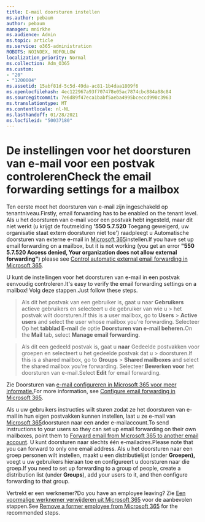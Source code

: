 ```yaml
---
title: E-mail doorsturen instellen
ms.author: pebaum
author: pebaum
manager: mnirkhe
ms.audience: Admin
ms.topic: article
ms.service: o365-administration
ROBOTS: NOINDEX, NOFOLLOW
localization_priority: Normal
ms.collection: Adm_O365
ms.custom:
- "20"
- "1200004"
ms.assetid: 15abf81d-5c5d-49da-ac81-1b4daa1809f6
ms.openlocfilehash: 4ec122967a93f707478e05ac7874cbc884a88c84
ms.sourcegitcommit: 7e6d89f47eca1babf5aeba4995bceccd990c3963
ms.translationtype: MT
ms.contentlocale: nl-NL
ms.lasthandoff: 01/28/2021
ms.locfileid: "50037180"
---
```

# <a name="check-the-email-forwarding-settings-for-a-mailbox"></a><span data-ttu-id="ae8f1-102">De instellingen voor het doorsturen van e-mail voor een postvak controleren</span><span class="sxs-lookup"><span data-stu-id="ae8f1-102">Check the email forwarding settings for a mailbox</span></span>

<span data-ttu-id="ae8f1-103">Ten eerste moet het doorsturen van e-mail zijn ingeschakeld op tenantniveau.</span><span class="sxs-lookup"><span data-stu-id="ae8f1-103">Firstly, email forwarding has to be enabled on the tenant level.</span></span> <span data-ttu-id="ae8f1-104">Als u het doorsturen van e-mail voor een postvak hebt ingesteld, maar dit niet werkt (u krijgt de foutmelding **'550 5.7.520** Toegang geweigerd, uw organisatie staat extern doorsturen niet toe') raadpleegt u Automatische doorsturen van externe e-mail in [Microsoft 365](https://docs.microsoft.com/microsoft-365/security/office-365-security/external-email-forwarding?view=o365-worldwide)instellen.</span><span class="sxs-lookup"><span data-stu-id="ae8f1-104">If you have set up email forwarding on a mailbox, but it is not working (you get an error **"550 5.7.520 Access denied, Your organization does not allow external forwarding"**) please see [Control automatic external email forwarding in Microsoft 365](https://docs.microsoft.com/microsoft-365/security/office-365-security/external-email-forwarding?view=o365-worldwide).</span></span>

<span data-ttu-id="ae8f1-105">U kunt de instellingen voor het doorsturen van e-mail in een postvak eenvoudig controleren.</span><span class="sxs-lookup"><span data-stu-id="ae8f1-105">It's easy to verify the email forwarding settings on a mailbox!</span></span> <span data-ttu-id="ae8f1-106">Volg deze stappen.</span><span class="sxs-lookup"><span data-stu-id="ae8f1-106">Just follow these steps.</span></span>
  
> <span data-ttu-id="ae8f1-107">Als dit het postvak van een gebruiker is, gaat u naar **Gebruikers** actieve gebruikers en selecteert u de gebruiker van wie u \>  het postvak wilt doorsturen.</span><span class="sxs-lookup"><span data-stu-id="ae8f1-107">If this is a user mailbox, go to **Users** \> **Active users** and select the user whose mailbox you're forwarding.</span></span> <span data-ttu-id="ae8f1-108">Selecteer Op het **tabblad E-mail** de optie **Doorsturen van e-mail beheren.**</span><span class="sxs-lookup"><span data-stu-id="ae8f1-108">On the **Mail** tab, select **Manage email forwarding**.</span></span>

> <span data-ttu-id="ae8f1-109">Als dit een gedeeld postvak is, gaat u **naar** Gedeelde postvakken voor groepen en selecteert u het gedeelde postvak dat u \>  doorsturen.</span><span class="sxs-lookup"><span data-stu-id="ae8f1-109">If this is a shared mailbox, go to **Groups** \> **Shared mailboxes** and select the shared mailbox you're forwarding.</span></span> <span data-ttu-id="ae8f1-110">Selecteer **Bewerken voor** het doorsturen van e-mail.</span><span class="sxs-lookup"><span data-stu-id="ae8f1-110">Select **Edit** for email forwarding.</span></span>

<span data-ttu-id="ae8f1-111">Zie Doorsturen van [e-mail configureren in Microsoft 365 voor meer informatie.](https://docs.microsoft.com/microsoft-365/admin/email/configure-email-forwarding)</span><span class="sxs-lookup"><span data-stu-id="ae8f1-111">For more information, see [Configure email forwarding in Microsoft 365](https://docs.microsoft.com/microsoft-365/admin/email/configure-email-forwarding).</span></span>
  
<span data-ttu-id="ae8f1-112">Als u uw gebruikers instructies wilt sturen zodat ze het doorsturen van e-mail in hun eigen postvakken kunnen instellen, laat u ze e-mail van [Microsoft 365](https://support.office.com/article/Forward-email-from-Office-365-to-another-email-account-1ed4ee1e-74f8-4f53-a174-86b748ff6a0e)doorsturen naar een ander e-mailaccount.</span><span class="sxs-lookup"><span data-stu-id="ae8f1-112">To send instructions to your users so they can set up email forwarding on their own mailboxes, point them to [Forward email from Microsoft 365 to another email account](https://support.office.com/article/Forward-email-from-Office-365-to-another-email-account-1ed4ee1e-74f8-4f53-a174-86b748ff6a0e).</span></span> <span data-ttu-id="ae8f1-113">U kunt doorsturen naar slechts één e-mailadres.</span><span class="sxs-lookup"><span data-stu-id="ae8f1-113">Please note that you can forward to only one email address.</span></span> <span data-ttu-id="ae8f1-114">Als u het doorsturen naar een groep personen wilt instellen, maakt u een distributielijst (onder **Groepen),** voegt u uw gebruikers hieraan toe en configureert u doorsturen naar die groep.</span><span class="sxs-lookup"><span data-stu-id="ae8f1-114">If you need to set up forwarding to a group of people, create a distribution list (under **Groups**), add your users to it, and then configure forwarding to that group.</span></span>
  
<span data-ttu-id="ae8f1-115">Vertrekt er een werknemer?</span><span class="sxs-lookup"><span data-stu-id="ae8f1-115">Do you have an employee leaving?</span></span> <span data-ttu-id="ae8f1-116">Zie [Een voormalige werknemer verwijderen uit Microsoft 365](https://docs.microsoft.com/microsoft-365/admin/add-users/remove-former-employee) voor de aanbevolen stappen.</span><span class="sxs-lookup"><span data-stu-id="ae8f1-116">See [Remove a former employee from Microsoft 365](https://docs.microsoft.com/microsoft-365/admin/add-users/remove-former-employee) for the recommended steps.</span></span>